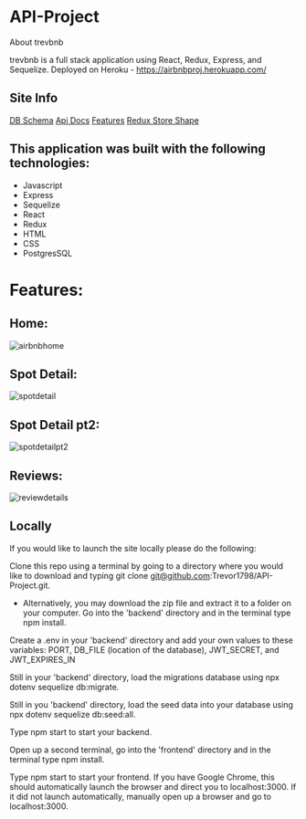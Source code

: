 # API-Project
About trevbnb

trevbnb is a full stack application using React, Redux, Express, and Sequelize. 
Deployed on Heroku - https://airbnbproj.herokuapp.com/

## Site Info

[DB Schema](https://github.com/Trevor1798/API-Project/wiki/DB-Schema)
[Api Docs](https://github.com/Trevor1798/API-Project/wiki/Api-Documentation)
[Features](https://github.com/Trevor1798/API-Project/wiki/Features:-Spots-and-Reviews)
[Redux Store Shape](https://github.com/Trevor1798/API-Project/wiki/Redux-store-shape)





## This application was built with the following technologies:
  
   * Javascript
   * Express
   * Sequelize
   * React
   * Redux
   * HTML
   * CSS
   * PostgresSQL
    
    
# Features:
    
## Home:
![airbnbhome](https://user-images.githubusercontent.com/102115797/192163304-e15d8749-c8a3-4cbf-ad6c-40e3d8f6aff0.PNG)
    
    
## Spot Detail:
![spotdetail](https://user-images.githubusercontent.com/102115797/192163359-6ba625a6-4098-40a3-a96d-4ee2f228560f.PNG)

    
## Spot Detail pt2:
![spotdetailpt2](https://user-images.githubusercontent.com/102115797/192163382-06fd4fe8-2642-4427-abd2-debd740e889d.PNG)

## Reviews:
![reviewdetails](https://user-images.githubusercontent.com/102115797/192163426-2e6f1541-091b-4e8d-a407-f07e44f5572f.PNG)

    
 ## Locally
If you would like to launch the site locally please do the following:

Clone this repo using a terminal by going to a directory where you would like to download and typing git clone git@github.com:Trevor1798/API-Project.git.
* Alternatively, you may download the zip file and extract it to a folder on your computer.
 Go into the 'backend' directory and in the terminal type npm install.

Create a .env in your 'backend' directory and add your own values to these variables: PORT, DB_FILE (location of the database), JWT_SECRET, and JWT_EXPIRES_IN

Still in your 'backend' directory, load the migrations database using npx dotenv sequelize db:migrate.

Still in you 'backend' directory, load the seed data into your database using npx dotenv sequelize db:seed:all.

Type npm start to start your backend.

Open up a second terminal, go into the 'frontend' directory and in the terminal type npm install.

Type npm start to start your frontend. If you have Google Chrome, this should automatically launch the browser and direct you to localhost:3000. If it did not launch automatically, manually open up a browser and go to localhost:3000.
    
    
